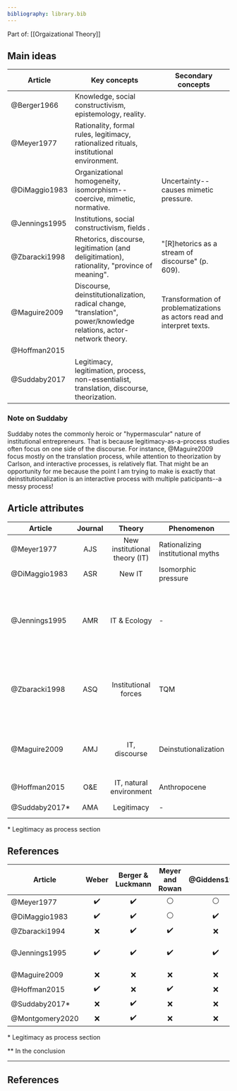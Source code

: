 ```yaml
---
bibliography: library.bib
---
```


Part of: [[Orgaizational Theory]]

## Main ideas

| Article       | Key concepts                                                                  | Secondary concepts    |
| ---           | -------                                                                                       | ----- |
| @Berger1966   | Knowledge, social constructivism, epistemology, reality.                                      |       |
| @Meyer1977    | Rationality, formal rules, legitimacy, rationalized rituals, institutional environment.       |       |
| @DiMaggio1983 | Organizational homogeneity, isomorphism--coercive, mimetic, normative.                        |  Uncertainty--causes mimetic pressure.   |
| @Jennings1995 | Institutions, social constructivism, fields . |
| @Zbaracki1998 | Rhetorics, discourse, legitimation (and deligitimation), rationality, "province of meaning".  | "[R]hetorics as a stream of discourse" (p. 609). |
| @Maguire2009  | Discourse, deinstitutionalization, radical change, "translation", power/knowledge relations, actor-network theory. | Transformation of problematizations as actors read and interpret texts.   | 
| @Hoffman2015  |
| @Suddaby2017  | Legitimacy, legitimation, process, non-essentialist, translation, discourse, theorization.    | 

### Note on Suddaby

Suddaby notes the commonly heroic or "hypermascular" nature of institutional entrepreneurs. That is because legitimacy-as-a-process studies often focus on one side of the discourse. For instance, @Maguire2009 focus mostly on the translation process, while attention to theorization by Carlson, and interactive processes, is relatively flat. That might be an opportunity for me because the point I am trying to make is exactly that deinstitutionalization is an interactive process with multiple paticipants--a messy process!

## Article attributes

| Article       | Journal   | Theory                            | Phenomenon                        | Method            | Conclusion      |
| --------      | :-:       | :----:                            | ---                               | :--:              | ------------------- |
| @Meyer1977    | AJS       | New institutional theory (IT)     | Rationalizing institutional myths | Theory            |
| @DiMaggio1983 | ASR       | New IT                            | Isomorphic pressure               | Theory            |
| @Jennings1995 | AMR       | IT & Ecology                      | -                                 | Theory            | IT can answer how is sustainability institutionalized, or can study deinstitutionalization. Predicts shallowness of current definition (p. 1027).   |
| @Zbaracki1998 | ASQ       | Institutional forces              | TQM                               | Case studies      | When TQM is institutionalized in organizations--shaped and socially constructed--technical elements are lost. |
| @Maguire2009  | AMJ       | IT, discourse                     | Deinstutionalization              | Discourse analysis| Because of Carson, DDT was deinstitutionalized, but some meaning was lost in translation. |
| @Hoffman2015  | O&E       | IT, natural environment           | Anthropocene                      | Theory            |
| @Suddaby2017* | AMA       | Legitimacy                        | -                                 | Literature Review |

\* Legitimacy as process section

## References

| Article       | Weber             | Berger & Luckmann | Meyer and Rowan   | @Giddens1979      | @DiMaggio1983     |           @Latour1984        | Foucault              | @Maguire2009      | Others                        |
| ------------- | :-:               | :-:               | :-:               | :-:               | :-:               |           :-:                | :-:                   | :-:               | ------------                  |
| @Meyer1977    | :heavy_check_mark:| :heavy_check_mark:| :white_circle:    | :white_circle:    | :white_circle:    |   :white_circle:      | :x:                   | :white_circle:    |
| @DiMaggio1983 | :heavy_check_mark:| :heavy_check_mark:| :white_circle:    | :heavy_check_mark:| :white_circle:    | :white_circle:      | :x:                   | :white_circle:    |
| @Zbaracki1994 | :x:               | :heavy_check_mark:| :heavy_check_mark:| :x:               | :heavy_check_mark:|           :x:                 | :x:                  | :white_circle:    |
| @Jennings1995 | :heavy_check_mark:| :heavy_check_mark:| :heavy_check_mark:| :heavy_check_mark:| :heavy_check_mark:|           :x:                | :x:                   | :white_circle:    | Latour, Bourdieu, Habermas    |
| @Maguire2009  | :x:               | :x:               | :x:               | :x:               | :x:               | :heavy_check_mark:  | :heavy_check_mark:    | :white_circle:    |
| @Hoffman2015  | :heavy_check_mark:| :x:               | :heavy_check_mark:| :x:               | :heavy_check_mark:|           :x:                | :heavy_check_mark:    | :heavy_check_mark:|
| @Suddaby2017* | :x:               | :heavy_check_mark:| :x:               | :x:               | :x:               |           :x:                | :heavy_check_mark:**  | :heavy_check_mark:|
|@Montgomery2020| :x:               | :heavy_check_mark:| :x:               | :x:               | :x:               |           :x:                | :x:                   | :heavy_check_mark:|

\* Legitimacy as process section

\*\* In the conclusion

<!--[[_TOC_]]

Part of: [[Organizational Theory]]

## Related to

### Seminal papers
* [[DiMaggio & Powell 1983]] - The Iron Cage Revisited
* [[Oliver 1991]] - Strategic Responses to Institutional Processes
* [[Meyer & Rowan 1977]] - Institutionalized Organizations: Formal Structure as Myth and Ceremony

### Other papers
* [[Heugens & Lander 2009]] - Structure! Agency! (and other quarrels)
* [[Zbaracki 1998]] - The Rhetoric and Reality of Total Quality Management
* [[Hwang & Powell 2009]] - The Rationalization of Charity: The Influence of Professionalism in the Nonprofit Sector
* [[McPherson & Sauder 2013]] - Logics in Action: Managing Institutional Complexity in a Drug Court
* [[Selznick 1957]] - Leadership in Administration

### Courses etc.
* [[Business Strategy II 2017]]
* [[Organizational Theory 2017]]
* [[https://en.wikipedia.org/wiki/New_institutionalism]]

## One-paragraph summary
[[Meyer & Rowan 1977]] as well as [[DiMaggio & Powell 1983]] opened this discourse by putting into question the presumption of efficient bureaucracy and exploring the antecedents of bureaucratization. At its core, Institutional Theory studies how at times choices on firm characteristics are determined by the environment (structure), e.g. peers' characteristics, rather than (agentic) efficiency concerns. At different times, authors took different approaches to balancing agency and structure. [[DiMaggio and Powell 1983]] for instance hold that rational actors consciously succumb to the isomorphic pressure to gain certain benefits, whereas [[Oliver 1991]] explains that actors can, when they are aware of institutional pressure, use various strategies to defy this pressure.

## One-page summary
What determines how organizations are organized (and, subsequently, act)? For the longest time, management literature considered organizational choices to be a result of efficiency concerns, before that notion was called into question ([[Meyer and Rowan 1977]]). Today, the consensus is that institutional forces greatly constrain organizational choices. These institutional forces are (1) *regulative*, (2) *normative*, or (3) *cultural* in nature ([[Scott and Davis 2007]]: 258). For instance, (1) the law necessitates certain organizational features, such as the formal appointment of a CEO, and the existence of an accounting department. Further, (2) social norms guide the behavior of individuals within organizations; professionals for example undergo professional training and carry very salient norms of professional work procedure into their organizations. Finally, (3) when looking for solutions for challenges, managers generate these answers based on their experience (as do all humans). Experience and knowledge guides cognitive processes in individuals, thus, any solution that a manager comes up with, even a novel one, will be relative to (e.g., a remix, or a negation) existing concepts. The most common place to look for models to emulate is the competitive environment, hence the popular notion of institutional isomorphism within industries ([[Scott and Davis 2007]]).

The early literature emphasized the constraints that institutional processes impose on organizations. [[DiMaggio and Powell (1983)|DiMaggio and Powell 1983]] explicitly set out to study why it is that organizational forms and practices are so homogeneous. Over time, the literature has placed a greater emphasis on opportunities that present themselves for managers to actively navigate the institutional environment. [[Oliver (1991)|Oliver 1991]] for instance describes the tactics that organizations have at their disposal to react to institutional processes. These responses are on a spectrum from compliance to non-compliance. Further, Oliver emphasizes that even in the case of formal compliance with institutional norms, organizations have considerable leeway to diverge.-->

---

## References